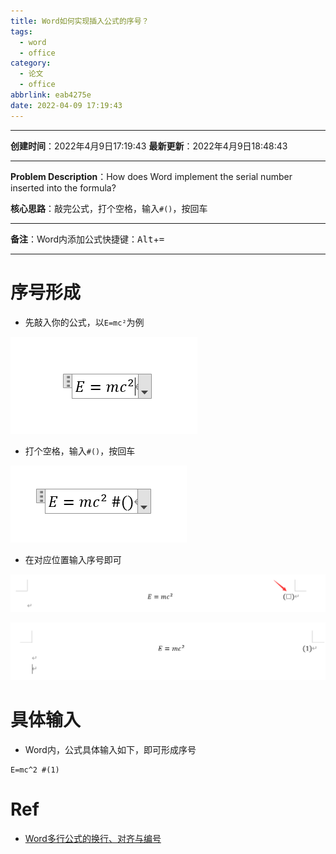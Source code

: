```yaml
---
title: Word如何实现插入公式的序号？
tags:
  - word
  - office
category:
  - 论文
  - office
abbrlink: eab4275e
date: 2022-04-09 17:19:43
---
```


---

**创建时间**：2022年4月9日17:19:43
**最新更新**：2022年4月9日18:48:43

---

**Problem Description**：How does Word implement the serial number inserted into the formula?

**核心思路**：敲完公式，打个空格，输入`#()`，按回车

---

**备注**：Word内添加公式快捷键：<kbd>Alt</kbd>+<kbd>=</kbd>

---

# 序号形成
* 先敲入你的公式，以`E=mc²`为例



![image-20220409185024180](Word如何实现插入公式的序号？/image-20220409185024180.png)

* 打个空格，输入`#()`，按回车



![image-20220409185028619](Word如何实现插入公式的序号？/image-20220409185028619.png)
* 在对应位置输入序号即可



![image-20220409185032287](Word如何实现插入公式的序号？/image-20220409185032287.png)



![image-20220409185036820](Word如何实现插入公式的序号？/image-20220409185036820.png)

# 具体输入
* Word内，公式具体输入如下，即可形成序号
```word
E=mc^2 #(1)
```

# Ref
* [Word多行公式的换行、对齐与编号](https://zhuanlan.zhihu.com/p/439988361)
